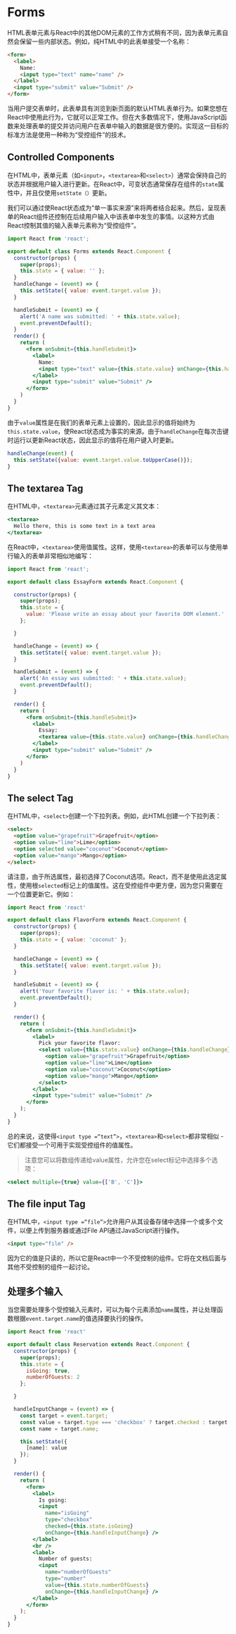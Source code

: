 # Forms

HTML表单元素与React中的其他DOM元素的工作方式稍有不同，因为表单元素自然会保留一些内部状态。例如，纯HTML中的此表单接受一个名称：

```html
<form>
  <label>
    Name:
    <input type="text" name="name" />
  </label>
  <input type="submit" value="Submit" />
</form>
```

当用户提交表单时，此表单具有浏览到新页面的默认HTML表单行为。如果您想在React中使用此行为，它就可以正常工作。但在大多数情况下，使用JavaScript函数来处理表单的提交并访问用户在表单中输入的数据是很方便的。实现这一目标的标准方法是使用一种称为“受控组件”的技术。

## Controlled Components

在HTML中，表单元素（如`<input>`，`<textarea>`和`<select>`）通常会保持自己的状态并根据用户输入进行更新。在React中，可变状态通常保存在组件的`state`属性中，并且仅使用`setState（）`更新。

我们可以通过使React状态成为“单一事实来源”来将两者结合起来。然后，呈现表单的React组件还控制在后续用户输入中该表单中发生的事情。以这种方式由React控制其值的输入表单元素称为“受控组件”。

```jsx
import React from 'react';

export default class Forms extends React.Component {
  constructor(props) {
    super(props);
    this.state = { value: '' };
  }
  handleChange = (event) => {
    this.setState({ value: event.target.value });
  }

  handleSubmit = (event) => {
    alert('A name was submitted: ' + this.state.value);
    event.preventDefault();
  }
  render() {
    return (
      <form onSubmit={this.handleSubmit}>
        <label>
          Name:
          <input type="text" value={this.state.value} onChange={this.handleChange} />
        </label>
        <input type="submit" value="Submit" />
      </form>
    )
  }
}
```

由于`value`属性是在我们的表单元素上设置的，因此显示的值将始终为`this.state.value`，使React状态成为事实的来源。由于`handleChange`在每次击键时运行以更新React状态，因此显示的值将在用户键入时更新。

```jsx
handleChange(event) {
  this.setState({value: event.target.value.toUpperCase()});
}
```

## The textarea Tag

在HTML中，`<textarea>`元素通过其子元素定义其文本：

```jsx
<textarea>
  Hello there, this is some text in a text area
</textarea>
```

在React中，`<textarea>`使用值属性。这样，使用`<textarea>`的表单可以与使用单行输入的表单非常相似地编写：

```jsx
import React from 'react';

export default class EssayForm extends React.Component {

  constructor(props) {
    super(props);
    this.state = {
      value: 'Please write an essay about your favorite DOM element.'
    };

  }

  handleChange = (event) => {
    this.setState({ value: event.target.value });
  }

  handleSubmit = (event) => {
    alert('An essay was submitted: ' + this.state.value);
    event.preventDefault();
  }

  render() {
    return (
      <form onSubmit={this.handleSubmit}>
        <label>
          Essay:
          <textarea value={this.state.value} onChange={this.handleChange} />
        </label>
        <input type="submit" value="Submit" />
      </form>
    )
  }
}
```

## The select Tag

在HTML中，`<select>`创建一个下拉列表。例如，此HTML创建一个下拉列表：

```html
<select>
  <option value="grapefruit">Grapefruit</option>
  <option value="lime">Lime</option>
  <option selected value="coconut">Coconut</option>
  <option value="mango">Mango</option>
</select>
```

请注意，由于所选属性，最初选择了Coconut选项。React，而不是使用此选定属性，使用根`selected`标记上的值属性。这在受控组件中更方便，因为您只需要在一个位置更新它。例如：

```jsx
import React from 'react'

export default class FlavorForm extends React.Component {
  constructor(props) {
    super(props);
    this.state = { value: 'coconut' };
  }

  handleChange = (event) => {
    this.setState({ value: event.target.value });
  }

  handleSubmit = (event) => {
    alert('Your favorite flavor is: ' + this.state.value);
    event.preventDefault();
  }

  render() {
    return (
      <form onSubmit={this.handleSubmit}>
        <label>
          Pick your favorite flavor:
          <select value={this.state.value} onChange={this.handleChange}>
            <option value="grapefruit">Grapefruit</option>
            <option value="lime">Lime</option>
            <option value="coconut">Coconut</option>
            <option value="mango">Mango</option>
          </select>
        </label>
        <input type="submit" value="Submit" />
      </form>
    );
  }
}
```

总的来说，这使得`<input type =“text”>`，`<textarea>`和`<select>`都非常相似 - 它们都接受一个可用于实现受控组件的值属性。

> 注意您可以将数组传递给value属性，允许您在select标记中选择多个选项：

```jsx
<select multiple={true} value={['B', 'C']}>
```

## The file input Tag

在HTML中，`<input type =“file”>`允许用户从其设备存储中选择一个或多个文件，以便上传到服务器或通过File API通过JavaScript进行操作。

```html
<input type="file" />
```

因为它的值是只读的，所以它是React中一个不受控制的组件。它将在文档后面与其他不受控制的组件一起讨论。

## 处理多个输入

当您需要处理多个受控输入元素时，可以为每个元素添加`name`属性，并让处理函数根据`event.target.name`的值选择要执行的操作。

```jsx
import React from 'react'

export default class Reservation extends React.Component {
  constructor(props) {
    super(props);
    this.state = {
      isGoing: true,
      numberOfGuests: 2
    };

  }

  handleInputChange = (event) => {
    const target = event.target;
    const value = target.type === 'checkbox' ? target.checked : target.value;
    const name = target.name;

    this.setState({
      [name]: value
    });
  }

  render() {
    return (
      <form>
        <label>
          Is going:
          <input
            name="isGoing"
            type="checkbox"
            checked={this.state.isGoing}
            onChange={this.handleInputChange} />
        </label>
        <br />
        <label>
          Number of guests:
          <input
            name="numberOfGuests"
            type="number"
            value={this.state.numberOfGuests}
            onChange={this.handleInputChange} />
        </label>
      </form>
    );
  }
}
```
